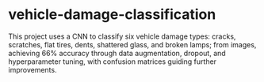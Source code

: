# vehicle-damage-classification
This project uses a CNN to classify six vehicle damage types: cracks, scratches, flat tires, dents, shattered glass, and broken lamps; from images, achieving 66% accuracy through data augmentation, dropout, and hyperparameter tuning, with confusion matrices guiding further improvements.
